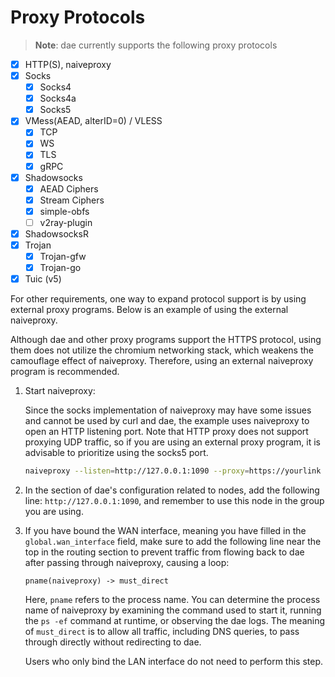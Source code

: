 # Proxy Protocols

> **Note**: dae currently supports the following proxy protocols

- [x] HTTP(S), naiveproxy
- [x] Socks
  - [x] Socks4
  - [x] Socks4a
  - [x] Socks5
- [x] VMess(AEAD, alterID=0) / VLESS
  - [x] TCP
  - [x] WS
  - [x] TLS
  - [x] gRPC
- [x] Shadowsocks
  - [x] AEAD Ciphers
  - [x] Stream Ciphers
  - [x] simple-obfs
  - [ ] v2ray-plugin
- [x] ShadowsocksR
- [x] Trojan
  - [x] Trojan-gfw
  - [x] Trojan-go
- [x] Tuic (v5)

For other requirements, one way to expand protocol support is by using external proxy programs. Below is an example of using the external naiveproxy.

Although dae and other proxy programs support the HTTPS protocol, using them does not utilize the chromium networking stack, which weakens the camouflage effect of naiveproxy. Therefore, using an external naiveproxy program is recommended.

1. Start naiveproxy:

   Since the socks implementation of naiveproxy may have some issues and cannot be used by curl and dae, the example uses naiveproxy to open an HTTP listening port. Note that HTTP proxy does not support proxying UDP traffic, so if you are using an external proxy program, it is advisable to prioritize using the socks5 port.

   ```bash
   naiveproxy --listen=http://127.0.0.1:1090 --proxy=https://yourlink
   ```

2. In the section of dae's configuration related to nodes, add the following line: `http://127.0.0.1:1090`, and remember to use this node in the group you are using.

3. If you have bound the WAN interface, meaning you have filled in the `global.wan_interface` field, make sure to add the following line near the top in the routing section to prevent traffic from flowing back to dae after passing through naiveproxy, causing a loop:

   ```shell
   pname(naiveproxy) -> must_direct
   ```

   Here, `pname` refers to the process name. You can determine the process name of naiveproxy by examining the command used to start it, running the `ps -ef` command at runtime, or observing the dae logs. The meaning of `must_direct` is to allow all traffic, including DNS queries, to pass through directly without redirecting to dae.

   Users who only bind the LAN interface do not need to perform this step.
